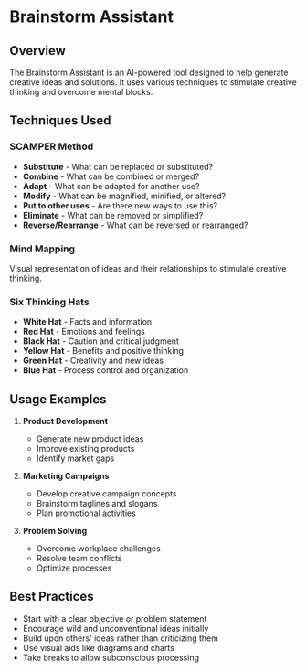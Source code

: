 # Brainstorm Assistant

## Overview

The Brainstorm Assistant is an AI-powered tool designed to help generate creative ideas and solutions. It uses various techniques to stimulate creative thinking and overcome mental blocks.

## Techniques Used

### SCAMPER Method
- **Substitute** - What can be replaced or substituted?
- **Combine** - What can be combined or merged?
- **Adapt** - What can be adapted for another use?
- **Modify** - What can be magnified, minified, or altered?
- **Put to other uses** - Are there new ways to use this?
- **Eliminate** - What can be removed or simplified?
- **Reverse/Rearrange** - What can be reversed or rearranged?

### Mind Mapping
Visual representation of ideas and their relationships to stimulate creative thinking.

### Six Thinking Hats
- **White Hat** - Facts and information
- **Red Hat** - Emotions and feelings
- **Black Hat** - Caution and critical judgment
- **Yellow Hat** - Benefits and positive thinking
- **Green Hat** - Creativity and new ideas
- **Blue Hat** - Process control and organization

## Usage Examples

1. **Product Development**
   - Generate new product ideas
   - Improve existing products
   - Identify market gaps

2. **Marketing Campaigns**
   - Develop creative campaign concepts
   - Brainstorm taglines and slogans
   - Plan promotional activities

3. **Problem Solving**
   - Overcome workplace challenges
   - Resolve team conflicts
   - Optimize processes

## Best Practices

- Start with a clear objective or problem statement
- Encourage wild and unconventional ideas initially
- Build upon others' ideas rather than criticizing them
- Use visual aids like diagrams and charts
- Take breaks to allow subconscious processing
